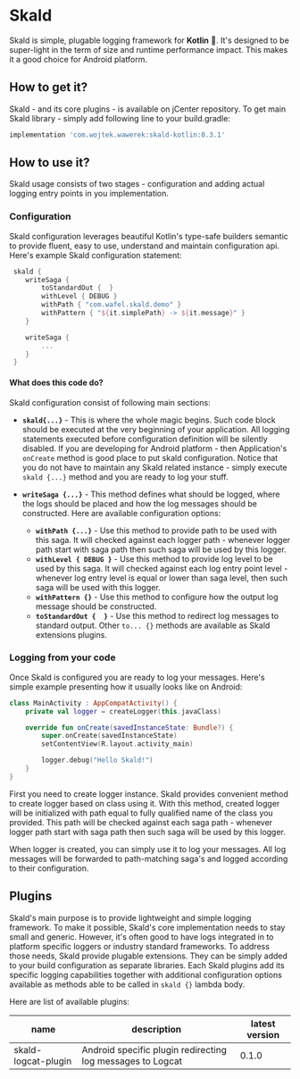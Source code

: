 # Skald

Skald is simple, plugable logging framework for **Kotlin** :rocket:. It's designed to be super-light in the term of size and runtime performance impact. This makes it a good choice for Android platform. 

## How to get it?
Skald - and its core plugins - is available on jCenter repository. To get main Skald library - simply add following line to your build.gradle:
```gradle
implementation 'com.wojtek.wawerek:skald-kotlin:0.3.1' 
```

## How to use it?
Skald usage consists of two stages - configuration and adding actual logging entry points in you implementation.

### Configuration
Skald configuration leverages beautiful Kotlin's type-safe builders semantic to provide fluent, easy to use, understand and maintain configuration api.
Here's example Skald configuration statement:
```Kotlin
 skald {
    writeSaga {
        toStandardOut {  }
        withLevel { DEBUG }
        withPath { "com.wafel.skald.demo" }
        withPattern { "${it.simplePath} -> ${it.message}" }
    }

    writeSaga {
        ...
    }
 }
```
#### What does this code do?
Skald configuration consist of following main sections:
* **`skald{...}`** - This is where the whole magic begins. Such code block should be executed at the very beginning of your application. All logging statements executed before configuration definition will be silently disabled. If you are developing for Android platform - then Application's `onCreate` method is good place to put skald configuration. Notice that you do not have to maintain any Skald related instance - simply execute `skald {...}` method and you are ready to log your stuff.

* **`writeSaga {...}`** - This method defines what should be logged, where the logs should be placed and how the log messages should be constructed. Here are available configuration options:
  * **`withPath {...}`** - Use this method to provide path to be used with this saga. It will checked against each logger path - whenever logger path start with saga path then such saga will be used by this logger.
  * **`withLevel { DEBUG }`** - Use this method to provide log level to be used by this saga. It will checked against each log entry point level - whenever log entry level is equal or lower than saga level, then such saga will be used with this logger.
  * **`withPattern {}`** - Use this method to configure how the output log message should be constructed.
  * **`toStandardOut {  }`** - Use this method to redirect log messages to standard output. Other `to... {}` methods are available as Skald extensions plugins.
  

### Logging from your code
Once Skald is configured you are ready to log your messages. Here's simple example presenting how it usually looks like on Android:
```Kotlin
class MainActivity : AppCompatActivity() {
    private val logger = createLogger(this.javaClass)

    override fun onCreate(savedInstanceState: Bundle?) {
        super.onCreate(savedInstanceState)
        setContentView(R.layout.activity_main)

        logger.debug("Hello Skald!")
    }
}
```
First you need to create logger instance. Skald provides convenient method to create logger based on class using it. With this method, created logger will be initialized with path equal to fully qualified name of the class you provided. This path will be checked against each saga path - whenever logger path start with saga path then such saga will be used by this logger.

When logger is created, you can simply use it to log your messages. All log messages will be forwarded to path-matching saga's and logged according to their configuration.

## Plugins
Skald's main purpose is to provide lightweight and simple logging framework. To make it possible, Skald's core implementation needs to stay small and generic.
However, it's often good to have logs integrated in to platform specific loggers or industry standard frameworks. 
To address those needs, Skald provide plugable extensions. They can be simply added to your build configuration as separate libraries. Each Skald plugins add its specific logging capabilities together with additional configuration options available as methods able to be called in `skald {}` lambda body.

Here are list of available plugins:

| name | description | latest version |
|------|-------------|---------------|
| skald-logcat-plugin | Android specific plugin redirecting log messages to Logcat | 0.1.0 |







